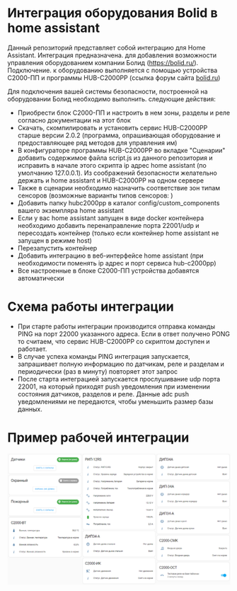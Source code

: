 # Интеграция оборудования Bolid в home assistant

Данный репозиторий представляет собой интеграцию для Home Assistant. Интеграция предназначена.
для добавления возможности управления оборудованием компании Болид (https://bolid.ru/). Подключение.
к оборудованию выполняется с помощью устройства С2000-ПП и программы HUB-C2000PP (ссылка форум сайта [bolid.ru](https://partners.bolid.ru/forum/forum_23451.html#answer25769))

Для подключения вашей системы безопасности, построенной на оборудовании Болид необходимо выполнить.
следующие действия:

- Приобрести блок С2000-ПП и настроить в нем зоны, разделы и реле согласно документации на этот блок
- Скачать, скомпилировать и установить сервис HUB-C2000PP старше версии 2.0.2 (программа, опрашивающая оборудование и предоставляющее ряд методов для управления им)
- В конфигураторе программы HUB-C2000PP во вкладке "Сценарии" добавить содержимое файла script.js из данного репозитория и исправить в начале этого скрипта ip адрес home assistant (по умолчанию 127.0.0.1). Из соображений безопасности желательно держать и home assistant и HUB-C2000PP на одном сервере 
- Также в сценарии необходимо назначить соответствие зон типам сенсоров (возможные варианты типов сенсоров: )
- Добавить папку hubc2000pp в каталог config/custom_components вашего экземпляра home assistant
- Если у вас home assistant запущен в виде docker контейнера необходимо добавить перенаправление порта 22001/udp и пересоздать контейнер (только если контейнер home assistant не запущен в режиме host)
- Перезапустить контейнер
- Добавить интеграцию в веб-интерфейсе home assistant (при необходимости поменять ip адрес и порт сервиса hub-c2000pp)
- Все настроенные в блоке С2000-ПП устройства добавятся автоматически

# Схема работы интеграции

- При старте работы интеграции производится отправка команды PING на порт 22000 указанного адреса. Если в ответ получено PONG то считаем, что сервис HUB-C2000PP со скриптом доступен и работает.
- В случае успеха команды PING интеграция запускается, запрашивает полную информацию по датчикам, реле и разделам и периодически (раз в минуту) повторяет этот запрос
- После старта интеграцией запускается прослушивание udp порта 22001, на который приходят push уведомления при изменении состояния датчиков, разделов и реле. Данные adc push уведомлениями не передаются, чтобы уменьшить размер базы данных.

# Пример рабочей интеграции


![Скриншот](https://github.com/Regressor/hass-hubc2000pp/blob/master/hass_bolid.png?raw=true)
